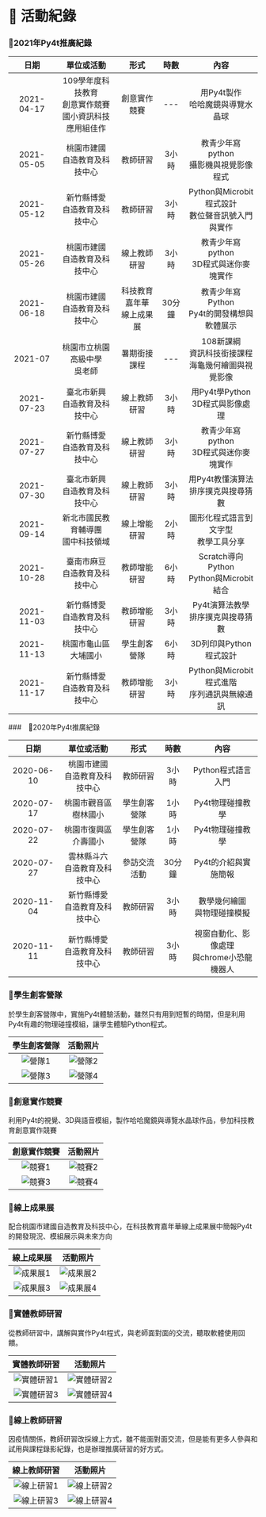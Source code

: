 # 💙 活動紀錄

### 🧑2021年Py4t推廣紀錄

| 日期     | 單位或活動      |  形式  |  時數   | 內容            |
| :----:   | :-----:  | :----: | :----: |:----------:      |
| 2021-04-17  | 109學年度科技教育<br/>創意實作競賽<br/>國小資訊科技應用組佳作  | 創意實作競賽  | ---  | 用Py4t製作<br/>哈哈魔鏡與導覽水晶球  |
| 2021-05-05  | 桃園市建國<br/>自造教育及科技中心 | 教師研習  | 3小時  | 教青少年寫python<br/>攝影機與視覺影像程式   |
| 2021-05-12  | 新竹縣博愛<br/>自造教育及科技中心  | 教師研習  | 3小時  | Python與Microbit程式設計<br/>數位聲音訊號入門與實作   |
| 2021-05-26  | 桃園市建國<br/>自造教育及科技中心 | 線上教師研習  | 3小時  | 教青少年寫python<br/>3D程式與迷你麥塊實作   |
| 2021-06-18  | 桃園市建國<br/>自造教育及科技中心  | 科技教育嘉年華<br/>線上成果展  | 30分鐘  | 教青少年寫Python<br/>Py4t的開發構想與軟體展示  |
| 2021-07  | 桃園市立桃園高級中學<br/>吳老師  | 暑期銜接課程  | --- | 108新課綱<br/>資訊科技銜接課程<br/>海龜幾何繪圖與視覺影像   |
| 2021-07-23  | 臺北市新興<br/>自造教育及科技中心  | 線上教師研習  | 3小時  | 用Py4t學Python<br/>3D程式與影像處理   |
| 2021-07-27  | 新竹縣博愛<br/>自造教育及科技中心  | 線上教師研習  | 3小時  | 教青少年寫python<br/>3D程式與迷你麥塊實作   |
| 2021-07-30  | 臺北市新興<br/>自造教育及科技中心  | 線上教師研習  | 3小時  | 用Py4t教懂演算法<br/>排序撲克與搜尋猜數   |
| 2021-09-14  | 新北市國民教育輔導團<br/>國中科技領域  | 線上增能研習  | 2小時  | 圖形化程式語言到文字型<br/>教學工具分享   |
| 2021-10-28  | 臺南市麻豆<br/>自造教育及科技中心  | 教師增能研習  | 6小時  | Scratch導向Python<br/>Python與Microbit結合   |
| 2021-11-03  | 新竹縣博愛<br/>自造教育及科技中心  | 教師增能研習  | 3小時  | Py4t演算法教學<br/>排序撲克與搜尋猜數   |
| 2021-11-13  | 桃園市龜山區大埔國小  | 學生創客營隊  | 6小時  | 3D列印與Python程式設計     |
| 2021-11-17  | 新竹縣博愛<br/>自造教育及科技中心  | 教師增能研習  | 3小時  | Python與Microbit程式進階<br/>序列通訊與無線通訊   |

###　👩2020年Py4t推廣紀錄

| 日期     | 單位或活動      |  形式  |  時數   | 內容            |
| :----:   | :-----:  | :----: | :----: |:----------:      |
| 2020-06-10  | 桃園市建國<br/>自造教育及科技中心 | 教師研習  | 3小時  | Python程式語言入門   |
| 2020-07-17  | 桃園市觀音區樹林國小  | 學生創客營隊 |  1小時   | Py4t物理碰撞教學  |
| 2020-07-22  | 桃園市復興區介壽國小  | 學生創客營隊 |  1小時   | Py4t物理碰撞教學   |
| 2020-07-27  | 雲林縣斗六<br/>自造教育及科技中心  | 參訪交流活動  | 30分鐘  | Py4t的介紹與實施簡報  |
| 2020-11-04  | 新竹縣博愛<br/>自造教育及科技中心  | 教師研習  | 3小時  | 數學幾何繪圖<br/>與物理碰撞模擬   |
| 2020-11-11  | 新竹縣博愛<br/>自造教育及科技中心  | 教師研習  | 3小時  | 視窗自動化、影像處理<br/>與chrome小恐龍機器人   |




### 👩學生創客營隊

於學生創客營隊中，實施Py4t體驗活動，雖然只有用到短暫的時間，但是利用Py4t有趣的物理碰撞模組，讓學生體驗Python程式。

| 學生創客營隊     |   活動照片    |  
| :----:   | :-----:  |
| ![營隊1](photo/camp01.jpg)   | ![營隊2](photo/camp02.jpg)  |
| ![營隊3](photo/camp03.jpg)   | ![營隊4](photo/camp04.jpg)  |




### 👩創意實作競賽

利用Py4t的視覺、3D與語音模組，製作哈哈魔鏡與導覽水晶球作品，參加科技教育創意實作競賽

| 創意實作競賽     |   活動照片    |  
| :----:   | :-----:  |
| ![競賽1](photo/contest01.jpg)   | ![競賽2](photo/contest03.jpg)  |
| ![競賽3](photo/contest02.jpg)   | ![競賽4](photo/contest04.jpg)  |


### 🧑線上成果展

配合桃園市建國自造教育及科技中心，在科技教育嘉年華線上成果展中簡報Py4t的開發現況、模組展示與未來方向


| 線上成果展     |   活動照片    |  
| :----:   | :-----:  |
| ![成果展1](photo/online_demo01.jpg)   | ![成果展2](photo/online_demo02.jpg)  |
| ![成果展3](photo/online_demo03.jpg)   | ![成果展4](photo/online_demo04.jpg)  |



### 🧑實體教師研習 

從教師研習中，講解與實作Py4t程式，與老師面對面的交流，聽取軟體使用回饋。


| 實體教師研習     |   活動照片    |  
| :----:   | :-----:  |
| ![實體研習1](photo/workshop01.jpg)   | ![實體研習2](photo/workshop02.jpg)  |
| ![實體研習3](photo/workshop03.jpg)   | ![實體研習4](photo/workshop04.jpg)  |


### 👩線上教師研習

因疫情關係，教師研習改採線上方式，雖不能面對面交流，但是能有更多人參與和試用與課程錄影紀錄，也是辦理推廣研習的好方式。

| 線上教師研習     |   活動照片    |  
| :----:   | :-----:  |
| ![線上研習1](photo/online_workshop01.jpg)   | ![線上研習2](photo/online_workshop02.jpg)  |
| ![線上研習3](photo/online_workshop03.jpg)   | ![線上研習4](photo/online_workshop04.jpg)  |
